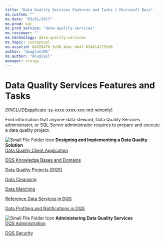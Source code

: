 ```yaml
---
title: "Data Quality Services Features and Tasks | Microsoft Docs"
ms.custom: ""
ms.date: "03/01/2017"
ms.prod: sql
ms.prod_service: "data-quality-services"
ms.reviewer: ""
ms.technology: data-quality-services
ms.topic: conceptual
ms.assetid: 84928476-3a98-4bac-bb47-6346142752d0
author: "douglaslMS"
ms.author: "douglasl"
manager: craigg
---
```

# Data Quality Services Features and Tasks

[!INCLUDE[appliesto-ss-xxxx-xxxx-xxx-md-winonly](../includes/appliesto-ss-xxxx-xxxx-xxx-md-winonly.md)]

  Find information that anyone-data steward, Data Quality Services administrator, or SQL Server administrator-requires to prepare and execute a data quality project.  
  
 ![Small File Folder Icon](../analysis-services/media/filefolder-small.png "Small File Folder Icon") **Designing and Implementing a Data Quality Solution**  
 [Data Quality Client Application](../data-quality-services/data-quality-client-application.md)  
  
 [DQS Knowledge Bases and Domains](../data-quality-services/dqs-knowledge-bases-and-domains.md)  
  
 [Data Quality Projects &#40;DQS&#41;](../data-quality-services/data-quality-projects-dqs.md)  
  
 [Data Cleansing](../data-quality-services/data-cleansing.md)  
  
 [Data Matching](../data-quality-services/data-matching.md)  
  
 [Reference Data Services in DQS](../data-quality-services/reference-data-services-in-dqs.md)  
  
 [Data Profiling and Notifications in DQS](../data-quality-services/data-profiling-and-notifications-in-dqs.md)  
  
 ![Small File Folder Icon](../analysis-services/media/filefolder-small.png "Small File Folder Icon") **Administering Data Quality Services**  
 [DQS Administration](../data-quality-services/dqs-administration.md)  
  
 [DQS Security](../data-quality-services/dqs-security.md)  
  
  
